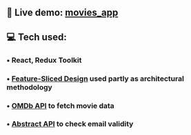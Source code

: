 ## 🎥 Live demo: [movies_app](https://comeall09.github.io/movies_app)

## 💻 Tech used:

### • React, Redux Toolkit

### • [Feature-Sliced Design](https://feature-sliced.design/) used partly as architectural methodology

### • [OMDb API](https://www.omdbapi.com/) to fetch movie data

### • [Abstract API](abstractapi.com) to check email validity